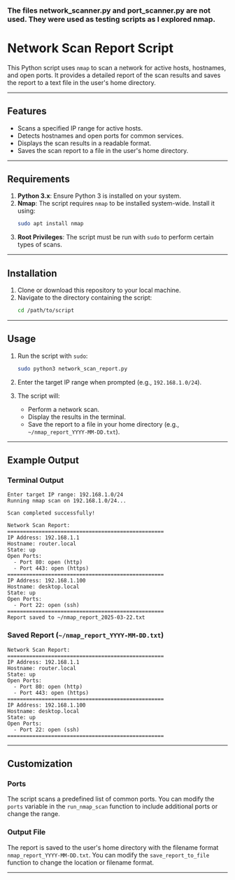 ### The files network_scanner.py and port_scanner.py are not used. They were used as testing scripts as I explored nmap. 


# Network Scan Report Script

This Python script uses `nmap` to scan a network for active hosts, hostnames, and open ports. It provides a detailed report of the scan results and saves the report to a text file in the user's home directory.

---

## Features

- Scans a specified IP range for active hosts.
- Detects hostnames and open ports for common services.
- Displays the scan results in a readable format.
- Saves the scan report to a file in the user's home directory.

---

## Requirements

1. **Python 3.x**: Ensure Python 3 is installed on your system.
2. **Nmap**: The script requires `nmap` to be installed system-wide. Install it using:
   ```bash
   sudo apt install nmap
   ```
3. **Root Privileges**: The script must be run with `sudo` to perform certain types of scans.

---

## Installation

1. Clone or download this repository to your local machine.
2. Navigate to the directory containing the script:
   ```bash
   cd /path/to/script
   ```

---

## Usage

1. Run the script with `sudo`:
   ```bash
   sudo python3 network_scan_report.py
   ```

2. Enter the target IP range when prompted (e.g., `192.168.1.0/24`).

3. The script will:
   - Perform a network scan.
   - Display the results in the terminal.
   - Save the report to a file in your home directory (e.g., `~/nmap_report_YYYY-MM-DD.txt`).

---

## Example Output

### Terminal Output
```plaintext
Enter target IP range: 192.168.1.0/24
Running nmap scan on 192.168.1.0/24...

Scan completed successfully!

Network Scan Report:
==================================================
IP Address: 192.168.1.1
Hostname: router.local
State: up
Open Ports:
  - Port 80: open (http)
  - Port 443: open (https)
==================================================
IP Address: 192.168.1.100
Hostname: desktop.local
State: up
Open Ports:
  - Port 22: open (ssh)
==================================================
Report saved to ~/nmap_report_2025-03-22.txt
```

### Saved Report (`~/nmap_report_YYYY-MM-DD.txt`)
```plaintext
Network Scan Report:
==================================================
IP Address: 192.168.1.1
Hostname: router.local
State: up
Open Ports:
  - Port 80: open (http)
  - Port 443: open (https)
==================================================
IP Address: 192.168.1.100
Hostname: desktop.local
State: up
Open Ports:
  - Port 22: open (ssh)
==================================================
```

---

## Customization

### Ports
The script scans a predefined list of common ports. You can modify the `ports` variable in the `run_nmap_scan` function to include additional ports or change the range.

### Output File
The report is saved to the user's home directory with the filename format `nmap_report_YYYY-MM-DD.txt`. You can modify the `save_report_to_file` function to change the location or filename format.

---


